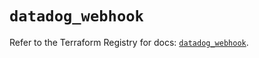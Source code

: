 # `datadog_webhook`

Refer to the Terraform Registry for docs: [`datadog_webhook`](https://registry.terraform.io/providers/datadog/datadog/3.73.0/docs/resources/webhook).
